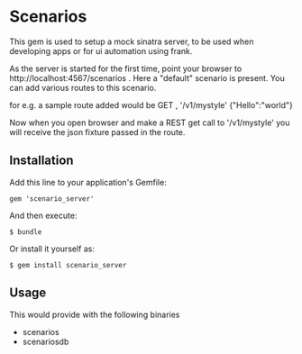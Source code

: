# Scenarios

This gem is used to setup a mock sinatra server, to be used when developing apps or for ui automation using frank. 

As the server is started for the first time, point your browser to http://localhost:4567/scenarios . Here a "default" 
scenario is present. You can add various routes to this scenario. 

for e.g. a sample route added would be 
GET , '/v1/mystyle' {"Hello":"world"} 

Now when you open browser and make a REST get call to '/v1/mystyle' you will receive the json fixture passed in the route.  

## Installation

Add this line to your application's Gemfile:

    gem 'scenario_server'

And then execute:

    $ bundle

Or install it yourself as:

    $ gem install scenario_server

## Usage

This would provide with the following binaries
- scenarios 
- scenariosdb 
